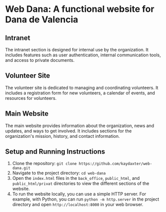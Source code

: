 # Web Dana: A functional website for Dana de Valencia

## Intranet
The intranet section is designed for internal use by the organization. It includes features such as user authentication, internal communication tools, and access to private documents.

## Volunteer Site
The volunteer site is dedicated to managing and coordinating volunteers. It includes a registration form for new volunteers, a calendar of events, and resources for volunteers.

## Main Website
The main website provides information about the organization, news and updates, and ways to get involved. It includes sections for the organization's mission, history, and contact information.

## Setup and Running Instructions
1. Clone the repository: `git clone https://github.com/kaydaxter/web-dana.git`
2. Navigate to the project directory: `cd web-dana`
3. Open the `index.html` files in the `back_office`, `public_html`, and `public_html/privat` directories to view the different sections of the website.
4. To run the website locally, you can use a simple HTTP server. For example, with Python, you can run `python -m http.server` in the project directory and open `http://localhost:8000` in your web browser.
